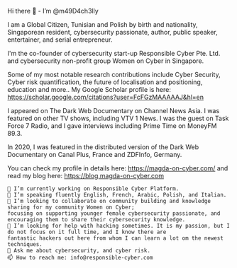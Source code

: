 Hi there 👋 - I’m @m49D4ch3lly 

I am a Global Citizen, Tunisian and Polish by birth and nationality, Singaporean resident, cybersecurity passionate, author, public speaker, entertainer, and serial entrepreneur.

I'm the co-founder of cybersecurity start-up Responsible Cyber Pte. Ltd. and cybersecurity non-profit group Women on Cyber in Singapore.

Some of my most notable research contributions include Cyber Security, Cyber risk quantification, the future of localisation and positioning, education and more.. My Google Scholar profile is here: https://scholar.google.com/citations?user=FcFGzMAAAAAJ&hl=en

I appeared on The Dark Web Documentary on Channel News Asia. I was featured on other TV shows, including VTV 1 News. I was the guest on Task Force 7 Radio, and I gave interviews including Prime Time on MoneyFM 89.3.

In 2020, I was featured in the distributed version of the Dark Web Documentary on Canal Plus, France and ZDFInfo, Germany.

You can check my profile in details here: https://magda-on-cyber.com/ and read my blog here: https://blog.magda-on-cyber.com

    🔭 I’m currently working on Responsible Cyber Platform. 
    🌱 I’m speaking fluently English, French, Arabic, Polish, and Italian. 
    👯 I’m looking to collaborate on community building and knowledge sharing for my community Women on Cyber; 
    focusing on supporting younger female cybersecurity passionate, and encouraging them to share their cybersecurity knowledge. 
    🤔 I’m looking for help with hacking sometimes. It is my passion, but I do not focus on it full time, and I know there are 
    fantastic hackers out here from whom I can learn a lot om the newest techniques.
    💬 Ask me about cybersecurity, and cyber risk. 
    📫 How to reach me: info@responsible-cyber.com

